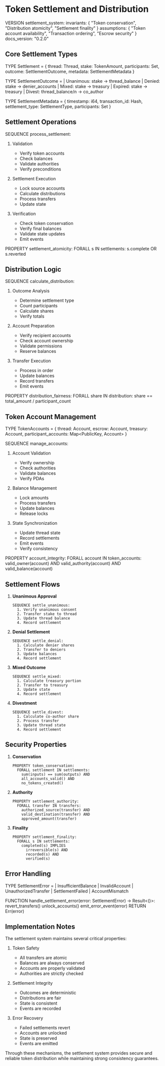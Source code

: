 # Token Settlement and Distribution

VERSION settlement_system:
invariants: {
"Token conservation",
"Distribution atomicity",
"Settlement finality"
}
assumptions: {
"Token account availability",
"Transaction ordering",
"Escrow security"
}
docs_version: "0.2.0"

## Core Settlement Types

TYPE Settlement = {
thread: Thread,
stake: TokenAmount,
participants: Set<PublicKey>,
outcome: SettlementOutcome,
metadata: SettlementMetadata
}

TYPE SettlementOutcome =
| Unanimous: stake -> thread_balance
| Denied: stake -> denier_accounts
| Mixed: stake -> treasury
| Expired: stake -> treasury
| Divest: thread_balance/n -> co_author

TYPE SettlementMetadata = {
timestamp: i64,
transaction_id: Hash,
settlement_type: SettlementType,
participants: Set<PublicKey>
}

## Settlement Operations

SEQUENCE process_settlement:

1. Validation

   - Verify token accounts
   - Check balances
   - Validate authorities
   - Verify preconditions

2. Settlement Execution

   - Lock source accounts
   - Calculate distributions
   - Process transfers
   - Update state

3. Verification
   - Check token conservation
   - Verify final balances
   - Validate state updates
   - Emit events

PROPERTY settlement_atomicity:
FORALL s IN settlements:
s.complete OR s.reverted

## Distribution Logic

SEQUENCE calculate_distribution:

1. Outcome Analysis

   - Determine settlement type
   - Count participants
   - Calculate shares
   - Verify totals

2. Account Preparation

   - Verify recipient accounts
   - Check account ownership
   - Validate permissions
   - Reserve balances

3. Transfer Execution
   - Process in order
   - Update balances
   - Record transfers
   - Emit events

PROPERTY distribution_fairness:
FORALL share IN distribution:
share == total_amount / participant_count

## Token Account Management

TYPE TokenAccounts = {
thread: Account<TokenAccount>,
escrow: Account<TokenAccount>,
treasury: Account<TokenAccount>,
participant_accounts: Map<PublicKey, Account<TokenAccount>>
}

SEQUENCE manage_accounts:

1. Account Validation

   - Verify ownership
   - Check authorities
   - Validate balances
   - Verify PDAs

2. Balance Management

   - Lock amounts
   - Process transfers
   - Update balances
   - Release locks

3. State Synchronization
   - Update thread state
   - Record settlements
   - Emit events
   - Verify consistency

PROPERTY account_integrity:
FORALL account IN token_accounts:
valid_owner(account) AND
valid_authority(account) AND
valid_balance(account)

## Settlement Flows

1. **Unanimous Approval**

   ```
   SEQUENCE settle_unanimous:
     1. Verify unanimous consent
     2. Transfer stake to thread
     3. Update thread balance
     4. Record settlement
   ```

2. **Denial Settlement**

   ```
   SEQUENCE settle_denial:
     1. Calculate denier shares
     2. Transfer to deniers
     3. Update balances
     4. Record settlement
   ```

3. **Mixed Outcome**

   ```
   SEQUENCE settle_mixed:
     1. Calculate treasury portion
     2. Transfer to treasury
     3. Update state
     4. Record settlement
   ```

4. **Divestment**
   ```
   SEQUENCE settle_divest:
     1. Calculate co-author share
     2. Process transfer
     3. Update thread state
     4. Record settlement
   ```

## Security Properties

1. **Conservation**

   ```
   PROPERTY token_conservation:
     FORALL settlement IN settlements:
       sum(inputs) == sum(outputs) AND
       all_accounts_valid() AND
       no_tokens_created()
   ```

2. **Authority**

   ```
   PROPERTY settlement_authority:
     FORALL transfer IN transfers:
       authorized_source(transfer) AND
       valid_destination(transfer) AND
       approved_amount(transfer)
   ```

3. **Finality**
   ```
   PROPERTY settlement_finality:
     FORALL s IN settlements:
       completed(s) IMPLIES
         irreversible(s) AND
         recorded(s) AND
         verified(s)
   ```

## Error Handling

TYPE SettlementError =
| InsufficientBalance
| InvalidAccount
| UnauthorizedTransfer
| SettlementFailed
| AccountMismatch

FUNCTION handle_settlement_error(error: SettlementError) -> Result<()>:
revert_transfers()
unlock_accounts()
emit_error_event(error)
RETURN Err(error)

## Implementation Notes

The settlement system maintains several critical properties:

1. Token Safety

   - All transfers are atomic
   - Balances are always conserved
   - Accounts are properly validated
   - Authorities are strictly checked

2. Settlement Integrity

   - Outcomes are deterministic
   - Distributions are fair
   - State is consistent
   - Events are recorded

3. Error Recovery
   - Failed settlements revert
   - Accounts are unlocked
   - State is preserved
   - Events are emitted

Through these mechanisms, the settlement system provides secure and reliable token distribution while maintaining strong consistency guarantees.

